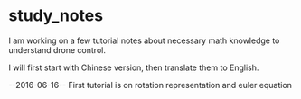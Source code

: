 # study_notes

I am working on a few tutorial notes about necessary math knowledge to understand drone control.

I will first start with Chinese version, then translate them to English. 

--2016-06-16--
First tutorial is on rotation representation and euler equation
